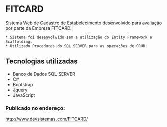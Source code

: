 # FITCARD
Sistema Web de Cadastro de Estabelecimento desenvolvido para avaliação por parte da Empresa FITCARD.

```
* Sistema foi desenvolvido sem a utilização do Entity Framework e Scaffolding.
* Utilizado Procedures do SQL SERVER para as operações de CRUD.
```

## Tecnologias utilizadas

* Banco de Dados SQL SERVER
* C#
* Bootstrap
* Jquery
* JavaScript

### Publicado no endereço:
http://www.devsistemas.com/FITCARD/

